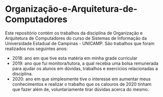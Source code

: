# Organização-e-Arquitetura-de-Computadores
Este repositório contém os trabalhos da disciplina de Organização e Arquitetura de Computadores do curso de Sistemas de Informação da Universidade Estadual de Campinas - UNICAMP.
São trabalhos que foram realizados nos seguintes anos:
- 2018: ano em que tive esta matéria em minha grade curricular
- 2019: ano que fui monitora/tutora, a qual recebia uma bolsa remunerada para ajudar os alunos em dúvidas, trabalhos e exercicios relacionadas a disciplina.
- 2020: ano em que simplesmente tive o interesse em aumentar meus conhecimentos e realizar o trabalho que os calouros de 2020 tinham que fazer além de, voluntariamente tirar dúvidas acerca do mesmo.
